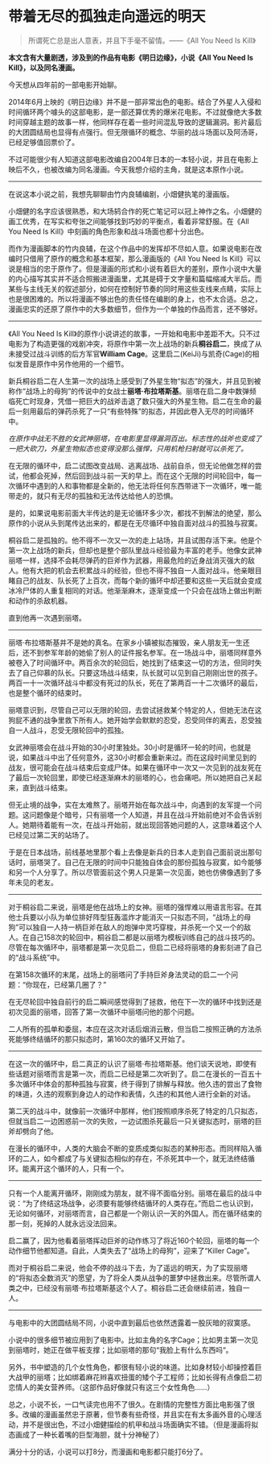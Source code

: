 # 带着无尽的孤独走向遥远的明天

> 所谓死亡总是出人意表，并且下手毫不留情。——《All You Need Is Kill》

**本文含有大量剧透，涉及到的作品有电影《明日边缘》，小说《All You Need Is Kill》，以及同名漫画。**

今天想从四年前的一部电影开始聊。

2014年6月上映的《明日边缘》并不是一部非常出色的电影。结合了外星人入侵和时间循环两个噱头的这部电影，是一部还算优秀的爆米花电影。不过就像绝大多数时间穿越主题的故事一样，他同样存在着一些时间混乱导致的逻辑漏洞。影片最后的大团圆结局也显得有点强行。但无限循环的概念、华丽的战斗场面以及阿汤哥，已经足够值回票价了。

不过可能很少有人知道这部电影改编自2004年日本的一本轻小说，并且在电影上映后不久，也被改编为同名漫画。今天我想介绍的主角，就是这本原作小说。

-----

在说这本小说之前，我想先聊聊由竹内良辅编剧，小畑健执笔的漫画版。

小畑健的名字应该很熟悉，和大场鸫合作的死亡笔记可以冠上神作之名。小畑健的画工优秀，在写实和夸张之间能够找到巧妙的平衡点，看着非常舒服。在《All You Need Is Kill》中刻画的角色形象和战斗场面也都十分出色。

而作为漫画脚本的竹内良辅，在这个作品中的发挥却不尽如人意。如果说电影在改编时只借用了原作的概念和基本框架，那么漫画版的《All You Need Is Kill》可以说是相当的忠于原作了。但是漫画的形式和小说有着巨大的差别，原作小说中大量的内心描写其实并不适合照搬进漫画里，尤其是碍于文字量和篇幅缩减大半后。而某些与主线无关的叙述部分，如何在控制好节奏的同时用这些支线来点睛，实际上也是很困难的。所以将漫画不够出色的责任怪在编剧的身上，也不太合适。总之，漫画忠实的还原了原作中的大多数细节，但作为一个单独的作品而言，还不够好。

-----

《All You Need Is Kill》的原作小说讲述的故事，一开始和电影中差距不大。只不过电影为了构造更强的戏剧冲突，将原作中第一次上战场的新兵**桐谷启二**，换成了从未接受过战斗训练的后方军官**William Cage**。这里启二(KeiJi)与凯奇(Cage)的相似发音是原作中另作他用的一个细节。

新兵桐谷启二在人生第一次的战场上感受到了外星生物“拟态”的强大，并且见到被称作“战场上的母狗”的传说中的女战士**丽塔·布拉塔斯基**。丽塔在启二身中数弹频临死亡时现身，凭借一把巨大的战斧击退了数只强大的外星生物。启二在生命的最后一刻用最后的弹药杀死了一只“有些特殊”的拟态，并因此卷入无尽的时间循环中。

*在原作中战无不胜的女武神丽塔，在电影里显得漏洞百出。标志性的战斧也变成了一把大砍刀，外星生物拟态也变得没那么强悍，只用机枪扫射就可以杀死了。*

在无限的循环中，启二试图改变战局、逃离战场、战前自杀，但无论他做怎样的尝试，他都会死掉，然后回到战斗前一天的早上。而在这个无限的时间轮回中，每一次循环中遇到的人和事物都是全新的，他无法将任何东西带进下一次循环，唯一能带走的，就只有无尽的孤独和无法传达给他人的恐惧。

是的，如果说电影前面大半传达的是无论循环多少次，都找不到解法的绝望，那么原作的小说从头到尾传达出来的，都是在无尽循环中独自面对战斗的孤独与寂寞。

桐谷启二是孤独的。他不得不一次又一次的走上站场，并且试图存活下来。他是个第一次上战场的新兵，但却也是整个部队里战斗经验最为丰富的老手。他像女武神丽塔一样，选择不会耗尽弹药的巨斧作为武器，用最危险的近身战消灭强大的敌人。他有大把的机会去积累战斗的经验，但也不得不独自一人面对战斗。他亲眼目睹自己的战友、队长死了上百次，而每个新的循环中却还要和这些一天后就会变成冰冷尸体的人重复相同的对话。他渐渐麻木，逐渐变成一个只会在战场上做出判断和动作的杀敌机器。

直到他再一次遇到丽塔。

----

丽塔·布拉塔斯基并不是她的真名。在家乡小镇被拟态摧毁，亲人朋友无一生还后，还不到参军年龄的她偷了别人的证件报名参军。在一场战斗中，丽塔同样意外被卷入了时间循环中。两百余次的轮回后，她找到了结束这一切的方法，但同时失去了自己仰慕的队长。只要这场战斗结束，队长就可以见到自己刚刚出世的孩子。两百一十一次循环战斗中都没有死过的队长，死在了第两百一十二次循环的最后，也是整个循环的结束时。

丽塔意识到，尽管自己可以无限的轮回，去尝试拯救某个特定的人，但她无法在这狗屁不通的战争里救下所有人。她开始学会默默的忍受，忍受同伴的离去，忍受独自一人战斗，忍受无限轮回中的孤独。

女武神丽塔会在战斗开始的30小时里独处。30小时是循环一轮的时间，也就是说，如果战斗中出了任何意外，这30小时都会重新来过。而在这段时间里见到的战友，很可能会在战斗结束后变成尸体。如果在循环中一次又一次见到的战友死在了最后一次轮回里，即使已经逐渐麻木的丽塔的心，也会痛吧。所以她把自己关起来，直到战斗结束。

但无止境的战争，实在太难熬了。丽塔开始在每次战斗中，向遇到的友军提一个问题。这问题像是个暗号，只有丽塔一个人知道，并且在战斗开始前绝对不会告诉别人。她期待着能有一次，在战斗开始前，就出现回答她问题的人，这意味着这个人已经见过第二天的站场了。

于是在日本战场，前线基地里那个看上去像是新兵的日本人走到自己面前说出那句话时，丽塔哭了。自己在无限的时间中只能独自体会的那份孤独与寂寞，如今能够和另一个人分享了。所以尽管面前这个男人只是第一次见面，她也仿佛像遇到了多年未见的老友。

-----

对于桐谷启二来说，丽塔是他在战场上的女神。丽塔的强悍难以用语言形容。在其他士兵要以小队为单位排好阵型狂轰滥炸才能消灭一只拟态不同，“战场上的母狗”可以独自一人持一柄巨斧在敌人的炮弹中灵巧穿梭，并杀死一个又一个的敌人。在自己158次的轮回中，桐谷启二都是以丽塔为模板训练自己的战斗技巧的。尽管在每次循环中，丽塔都是第一次见启二，但启二已经将丽塔的身影刻进了自己的“战斗系统”中。

在第158次循环的末尾，战场上的丽塔问了手持巨斧身法灵动的启二一个问题：“你现在，已经第几圈了？”

在无尽轮回中独自前行的启二瞬间感觉得到了拯救，他在下一次的循环中找到还是初次见面的丽塔，回答了第一次循环中丽塔问他的那个问题。

二人所有的孤单和委屈，本应在这次对话后烟消云散，但当启二按照正确的方法杀死能够终结循环的那只拟态时，第160次的循环又开始了。

----

在这一次的循环中，启二真正的认识了丽塔·布拉塔斯基。他们谈天说地，即使有些话题对丽塔而言是第一次，而启二已经是第二次听到了。启二在漫长的一百五十多次循环中体会的那种孤独与寂寞，终于得到了排解与释放。他久违的尝出了食物的味道，久违的观察到身边人的动作和表情，久违的和其他人进行全新的对话。

第二天的战斗中，就像前一次循环中那样，他们按照顺序杀死了特定的几只拟态，但就当启二一边困惑前一次的失败，一边试图杀死最后一只关键拟态时，丽塔的巨斧却劈向了他。

在漫长的循环中，人类的大脑会不断的变质成类似拟态的某种形态。而同样陷入循环的二人，如今都成了与关键拟态相似的存在，不杀死其中一个，就无法终结循环。能离开这个循环的人，只有一个。

-----

只有一个人能离开循环，刚刚成为朋友，就不得不面临分别。丽塔在最后的战斗中说：“为了终结这场战争，必须要有能够终结循环的人类存在。”而启二也认识到，无论如何循环，对丽塔而言，自己都是一个刚认识一天的外国人。而在循环结束的那一刻，死掉的人就永远没法回来。

启二赢了，因为他看着丽塔挥动巨斧的动作练习了将近160个轮回，丽塔的每一个动作细节他都知道。自此，人类失去了“战场上的母狗”，迎来了“Killer Cage”。

而对于桐谷启二来说，他会不停的战斗下去，为了遥远的明天，为了实现丽塔的“将拟态全数消灭”的愿望，为了将全人类从战争的噩梦中拯救出来。尽管所谓人类之中，已经没有丽塔·布拉塔斯基这个人了。桐谷启二还会继续前进，独自一人。

-----

与电影中的大团圆结局不同，小说中直到最后也依然透露着一股灰暗的寂寞感。

小说中的很多细节被应用到了电影中。比如主角的名字Cage；比如男主第一次见到丽塔时，她正在做平板支撑；比如丽塔的那句“我脸上有什么东西吗“。

另外，书中塑造的几个女性角色，都很有轻小说的味道。比如身材较小却操控着巨大战甲的丽塔；比如绑着麻花辫喜欢扭蛋的矮个子工程师；比如长得有点像启二初恋情人的美女营养师。（这部作品好像就只有这三个女性角色……）

总之，小说不长，一口气读完也用不了很久。在剧情的完整性方面比电影强了很多。改编的漫画虽然忠于原著，但节奏有些奇怪，并且实在有太多画外音的心理活动，并不是很出色，不过小畑健描绘的机甲和战斗场面确实不错。（但是漫画将拟态画成了一种长着嘴的巨型海胆，就十分神秘了）

满分十分的话，小说可以打8分，而漫画和电影都只能打6分了。